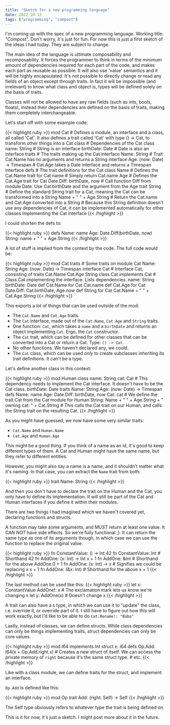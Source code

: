 ```yaml
---
title: "Sketch for a new programming language"
date: 2022-10-13
tags: ["programming", "compost"]
---
```


I'm coming up with the spec of a new programming language. Working title: "Compost". Don't worry, it's just for fun. For now this is just a first sketch of the ideas I had today. They are subject to change.

The main idea of the language is ultimate composability and recomposability. It forces the programmer to think in terms of the minimum amount of dependencies required for each part of the code, and makes
each part as reusable as possible. It will also use 'value' semantics and it will be highly encapsulated. It's not possible to directly change or read any fields of an object except through traits.
In fact it will be impossible (and irrelevant) to know what class and object is, types will be defined solely on the basis of traits.

Classes will not be allowed to have any raw fields (such as ints, bools, floats), instead their dependencies are defined on the basis of traits, making them completely interchangeable.

Let's start off with some example code:


{{< highlight ruby >}}
mod Cat # Defines a module, an interface and a class, all called 'Cat'. It also defines a trait called 'Cat' with type () -> Cat, to transform other things into a Cat
  class # Dependencies of the Cat class
    name: String # String is an interface
    birthDate: Date # Date is also an interface
  traits # The traits making up the Cat interface
    Name: String # Trait Cat.Name has no arguments and returns a String interface
    Age: (now: Date) -> Timespan # Cat.Age takes a Date interface and returns a Timespan interface
  defs # The trait definitions for the Cat class
    Name # Defines the Cat.Name trait for Cat
      name # Simply return Cat.name
    Age # Defines the Cat.Age trait for Cat
      Date.Diff: birthDate, now # Call function Diff from module Date. Use Cat.birthDate and the argument from the Age trait
    String # Define the standard String trait for a Cat, meaning the Cat can be transformed into a String
      Name + " " + Age.String # Return the Cat.name and Cat.Age converted into a String
      # Because this String definition doesn't use any dependencies of Cat, it can be implemented automatically for other classes implementing the Cat interface
{{< /highlight >}}

I could shorten the defs to:

{{< highlight ruby >}}
defs
  Name: name
  Age: Date.Diff(birthDate, now)
  String: name + " " + Age.String
{{< /highlight >}}

A lot of stuff is implied from the context by the code. The full code would be:

{{< highlight ruby >}}
mod Cat
  traits # Some traits on module Cat
    Name: String
    Age: (now: Date) -> Timespan
  interface Cat # Interface Cat, consisting of traits
    Cat.Name
    Cat.Age
    String
  class Cat implements Cat # Class Cat implementing the interface. Lists dependencies.
    name: String
    birthDate: Date
  def Cat.Name for Cat
    Cat.name
  def Cat.Age for Cat
    Date.Diff: Cat.birthDate, Age.now
  def String for Cat
    Cat.Name + " " + Cat.Age.String
{{< /highlight >}}

This exports a *lot* of things that can be used outside of the mod:
- The `Cat.Name` and `Cat.Age` traits.
- The `Cat` interface, made out of the `Cat.Name`, `Cat.Age` and `String` traits.
- One function: `Cat`, which takes a `name` and a `birthDate` and returns an object implementing `Cat`. Ergo, the `Cat` constructor.
- The `Cat` trait, which can be defined for other classes that can be converted into a Cat or return a Cat. Type: `() -> Cat`.
- No other functions. We haven't declared any, we could.
- The `Cat` class, which can be used *only* to create subclasses inheriting its trait definitions. It can't be a type.

Let's define another class in this context:

{{< highlight ruby >}}
mod Human
  class
    name: String
    cat: Cat # This dependency needs to implement the Cat interface. It doesn't have to be the Cat class.
    birthDate: Date
  traits
    Name: String
    Age: (now: Date) -> Timespan
  defs
    Name: name
    Age: Date.Diff: birthDate, now
    Cat: cat # We define the trait Cat from the Cat module for Human
    String: Name + " " + Age.String + " owning cat: " + Cat.String # This calls the Cat trait on our Human, and calls the String trait on the resulting Cat.
{{< /highlight >}}

As you might have guessed, we now have some very similar traits:
- `Cat.Name` and `Human.Name`
- `Cat.Age` and `Human.Age`

This might be a good thing. If you think of a name as an id, it's good to keep different types of them. A Cat and Human might have the same name, but they refer to different entities.

However, you might also say a name is a name, and it shouldn't matter what it's naming. In that case, you can extract the `Name` trait from both:

{{< highlight ruby >}}
trait Name: String
{{< /highlight >}}

And then you don't have to declare the trait on the Human and the Cat, you only have to define its implementation. It will still be part of the Cat and Human interfaces if you define it within their modules.

There are two things I had imagined which we haven't covered yet, declaring functions and structs.

A function may take some arguments, and *MUST* return at least one value. It *CAN NOT* have side effects. So we're fully functional ;).
It can return the same type as one of its arguments though, in which case we can use the function to replace the original value.

{{< highlight ruby >}}
fn ConstantValue: () -> Int
  42
fn ConstantValue: Int # Shorthand
  42
fn AddOne: (x: Int) -> Int
  x + 1
fn AddOne: &Int # Shorthand for the above
  AddOne.0 + 1
fn AddOne: (x: Int) -> x # Signifies we could be replacing x
  x + 1
fn AddOne: (&x: Int) # Shorthand for the above
  x + 1
{{< /highlight >}}

The last method can be used like this:
{{< highlight ruby >}}
  let x: ConstantValue
  AddOne!: x # The exclamation mark lets us know we're changing x
  let y: AddOne(x) # Doesn't change x
{{< /highlight >}}


A trait can also have a `&` type, in which we can use it to "update" the class, i.e. override it, or override part of it. I still have to figure out how this will work exactly, but I'd like to be able to do `Cat.Rename!: "Bobo"`

Lastly, instead of classes, we can define structs. While class dependencies can only be things implementing traits, struct dependencies can only be core values.

{{< highlight ruby >}}
mod I64 implements Int
  struct
    x: i64
  defs
    Op.Add: I64(x + Op.Add.right.x) # Creates a new struct of itself. We can access the private memory of `right` because it's the same struct type.
    # etc.
{{< /highlight >}}

Like with a class module, we can define traits for the struct, and implement an interface.

`Op.Add` Is defined like this:

{{< highlight ruby >}}
mod Op
  trait Add: (right: Self) -> Self
{{< /highlight >}}

The Self type obviously refers to whatever type the trait is being defined on.

This is it for now, it's just a sketch. I might post more about it in the future.
